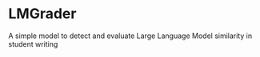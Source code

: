 # LMGrader
A simple model to detect and evaluate Large Language Model similarity in student writing
